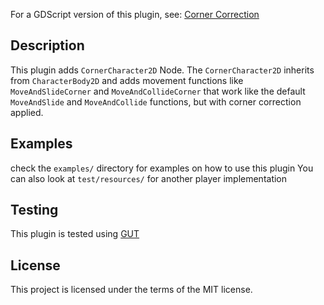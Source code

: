 For a GDScript version of this plugin, see: [Corner Correction](https://github.com/Barni228/corner_correction)

## Description

This plugin adds `CornerCharacter2D` Node.
The `CornerCharacter2D` inherits from `CharacterBody2D` and adds movement functions like `MoveAndSlideCorner` and
`MoveAndCollideCorner` that work like the default `MoveAndSlide` and `MoveAndCollide`
functions, but with corner correction applied.

## Examples

check the `examples/` directory for examples on how to use this plugin
You can also look at `test/resources/` for another player implementation

## Testing

This plugin is tested using [GUT](https://github.com/bitwes/Gut)

## License

This project is licensed under the terms of the MIT license.
